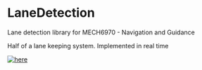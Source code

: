 # LaneDetection
Lane detection library for MECH6970 - Navigation and Guidance

Half of a lane keeping system. Implemented in real time

[![here](https://img.youtube.com/vi/Yo4i0Y9WWdU/0.jpg)](https://www.youtube.com/watch?v=Yo4i0Y9WWdU)
